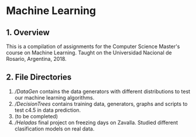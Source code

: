 # Machine Learning
## 1. Overview
This is a compilation of assignments for the Computer Science Master's course on Machine Learning. Taught on the Universidad Nacional de Rosario, Argentina, 2018.

## 2. File Directories
1. */DataGen* contains the data generators with different distributions to test our machine learning algorithms.
2. */DecisionTrees* contains training data, generators, graphs and scripts to test c4.5 in data prediction.
3. (to be completed)
4. */Heladas* final project on freezing days on Zavalla. Studied different clasification models on real data.

